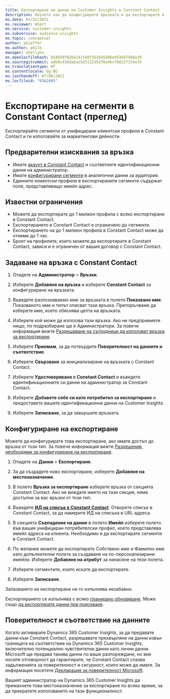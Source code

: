 ```yaml
---
title: Експортиране на данни на Customer Insights в Constant Contact
description: Научете как да конфигурирате връзката и да експортирате в Constant Contact.
ms.date: 03/22/2021
ms.reviewer: mhart
ms.service: customer-insights
ms.subservice: audience-insights
ms.topic: conceptual
author: pkieffer
ms.author: philk
manager: shellyha
ms.openlocfilehash: b54659f028a141fe8f351645d96e933d47568a39
ms.sourcegitcommit: adb9c43ddaba25e511535d78a4bcf8815f154a7b
ms.translationtype: HT
ms.contentlocale: bg-BG
ms.lasthandoff: 07/06/2021
ms.locfileid: "6362405"
---
```

# <a name="export-segments-to-constant-contact-preview"></a>Експортиране на сегменти в Constant Contact (преглед)

Експортирайте сегменти от унифицирани клиентски профили в Constant Contact и ги използвайте за маркетингови дейности. 

## <a name="prerequisites-for-a-connection"></a>Предварителни изисквания за връзка

-   Имате [акаунт в Constant Contact](https://www.constantcontact.com/account-home) и съответните идентификационни данни на администратор.
-   Имате [конфигурирани сегменти](segments.md) в аналитични данни за аудитория.
-   Единните клиентски профили в експортираните сегменти съдържат поле, представляващо имейл адрес.

## <a name="known-limitations"></a>Известни ограничения

- Можете да експортирате до 1 милион профила с всяко експортиране в Constant Contact.
- Експортирането в Constant Contact е ограничено до сегменти.
- Експортирането на до 1 милион профила в Constant Contact може да отнеме до 1 час. 
- Броят на профилите, които можете да експортирате в Constant Contact, зависи и е ограничен от вашия договор с Constant Contact.

## <a name="set-up-connection-to-constant-contact"></a>Задаване на връзка с Constant Contact

1. Отидете на **Администратор** > **Връзки**.

1. Изберете **Добавяне на връзка** и изберете **Constant Contact** за конфигуриране на връзката.

1. Въведете разпознаваемо име за връзката в полето **Показвано име**. Показваното име и типът описват тази връзка. Препоръчваме да изберете име, което обяснява целта на връзката.

1. Изберете кой може да използва тази връзка. Ако не предприемете нищо, по подразбиране ще е Администратори. За повече информация вижте [Разрешаване на сътрудници да използват връзка за експортиране](connections.md#allow-contributors-to-use-a-connection-for-exports).

1. Изберете **Приемам**, за да потвърдите **Поверителност на данните и съответствие**.

1. Изберете **Свързване** за инициализиране на връзката с Constant Contact.

1. Изберете **Удостоверяване с Constant Contact** и въведете идентификационните си данни на администратор за Constant Contact. 

1. Изберете **Добавете себе си като потребител за експортиране** и предоставете вашите идентификационни данни на Customer Insights.

1. Изберете **Записване**, за да завършите връзката.

## <a name="configure-an-export"></a>Конфигуриране на експортиране

Можете да конфигурирате това експортиране, ако имате достъп до връзка от този тип. За повече информация вижте [Разрешения, необходими за конфигуриране на експортиране](export-destinations.md#set-up-a-new-export).

1. Отидете на **Данни** > **Експортиране**.

1. За да създадете ново експортиране, изберете **Добавяне на местоназначение**.

1. В полето **Връзка за експортиране** изберете връзка от секцията Constant Contact. Ако не виждате името на тази секция, няма достъпни за вас връзки от този тип.

1. Въведете [**ИД на списък в Constant Contact**](https://app.constantcontact.com/pages/contacts/ui#lists). Отворете списък в Constant Contact, за да намерите ИД на списъка в URL адреса.

1. В секцията **Съвпадение на данни** в полето **Имейл** изберете полето във вашия унифициран потребителски профил, което представлява имейл адреса на клиента. Необходимо е да експортирате сегменти в Constant Contact.

1. По желание можете да експортирате Собствено име и Фамилно име като допълнителни полета за създаване на по-персонализирани имейли. Изберете **Добавяне на атрибут** за нанасяне на тези полета.

1. Изберете сегментите, които искате да експортирате.

1. Изберете **Записване**.

Запазването на експортиране не го изпълнява незабавно.

Експортирането се изпълнява с всяко [планирано обновяване](system.md#schedule-tab). Може също [да експортирате данни при поискване](export-destinations.md#run-exports-on-demand). 


## <a name="data-privacy-and-compliance"></a>Поверителност и съответствие на данните

Когато активирате Dynamics 365 Customer Insights, за да предавате данни към Constant Contact, разрешавате прехвърляне на данни извън границата на съответствие на Dynamics 365 Customer Insights, включително потенциално чувствителни данни като лични данни. Microsoft ще предава такива данни по ваше разпореждане, но вие носите отговорност да гарантирате, че Constant Contact спазва задълженията за поверителност и сигурност, които може да имате. За информация посетете [Декларация за поверителност Microsoft](https://go.microsoft.com/fwlink/?linkid=396732).

Вашият администратор на Dynamics 365 Customer Insights да премахнете това местоназначение за експортиране по всяко време, за да прекратите използването на тази функционалност.
